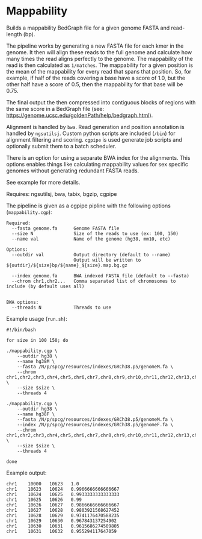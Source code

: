 Mappability
===

Builds a mappability BedGraph file for a given genome FASTA and read-length (bp).

The pipeline works by generating a new FASTA file for each kmer in the genome. It 
then will align these reads to the full genome and calculate how many times the read 
aligns perfectly to the genome. The mappability of the read is then calculated as `1/matches`. 
The mappability for a given position is the mean of the mappability for every read that 
spans that position. So, for example, if half of the reads covering a base have a score of 
1.0, but the other half have a score of 0.5, then the mappability for that base will be 0.75.

The final output the then compressed into contiguous blocks of regions with the same score 
in a BedGraph file (see: https://genome.ucsc.edu/goldenPath/help/bedgraph.html). 

Alignment is handled by `bwa`. Read generation and position annotation is handled by `ngsutilsj`. 
Custom python scripts are included (`/bin`) for alignment filtering and scoring. `cgpipe` is used 
generate job scripts and optionally submit them to a batch scheduler.

There is an option for using a separate BWA index for the alignments. This options enables things like 
calculating mappability values for sex specific genomes without generating redundant FASTA reads. 

See example for more details.

Requires: ngsutilsj, bwa, tabix, bgzip, cgpipe

The pipeline is given as a cgpipe pipline with the following options (`mappability.cgp`):

    Required:
      --fasta genome.fa      Genome FASTA file
      --size N               Size of the reads to use (ex: 100, 150)
      --name val             Name of the genome (hg38, mm10, etc)

    Options:
      --outdir val           Output directory (default to --name)
                             Output will be written to ${outdir}/${size}bp/${name}_${size}.map.bg.gz

      --index genome.fa      BWA indexed FASTA file (default to --fasta)
      --chrom chr1,chr2...   Comma separated list of chromosomes to include (by default uses all)


    BWA options:
      --threads N            Threads to use

Example usage (`run.sh`):

    #!/bin/bash

    for size in 100 150; do

    ./mappability.cgp \
        --outdir hg38 \
        --name hg38M \
        --fasta /N/p/spcg/resources/indexes/GRCh38.p5/genomeM.fa \
        --chrom chr1,chr2,chr3,chr4,chr5,chr6,chr7,chr8,chr9,chr10,chr11,chr12,chr13,chr14,chr15,chr16,chr17,chr18,chr19,chr20,chr21,chr22,chrX,chrY,chrM \
        --size $size \
        --threads 4 

    ./mappability.cgp \
        --outdir hg38 \
        --name hg38F \
        --fasta /N/p/spcg/resources/indexes/GRCh38.p5/genomeM.fa \
        --index /N/p/spcg/resources/indexes/GRCh38.p5/genomeF.fa \
        --chrom chr1,chr2,chr3,chr4,chr5,chr6,chr7,chr8,chr9,chr10,chr11,chr12,chr13,chr14,chr15,chr16,chr17,chr18,chr19,chr20,chr21,chr22,chrX,chrM \
        --size $size \
        --threads 4 

    done

Example output:

    chr1	10000	10623	1.0
    chr1	10623	10624	0.9966666666666667
    chr1	10624	10625	0.9933333333333333
    chr1	10625	10626	0.99
    chr1	10626	10627	0.9866666666666667
    chr1	10627	10628	0.9803921568627452
    chr1	10628	10629	0.9741176470588235
    chr1	10629	10630	0.967843137254902
    chr1	10630	10631	0.9615686274509805
    chr1	10631	10632	0.955294117647059
  